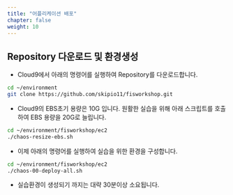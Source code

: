 ```yaml
---
title: "어플리케이션 배포"
chapter: false
weight: 10
---
```


## Repository 다운로드 및 환경생성
* Cloud9에서 아래의 명령어를 실행하여 Repository를 다운로드합니다.
```bash
cd ~/environment
git clone https://github.com/skipio11/fisworkshop.git
```

* Cloud9의 EBS초기 용량은 10G 입니다. 원활한 실습을 위해 아래 스크립트를 호출하여 EBS 용량을 20G로 늘립니다.
```bash
cd ~/environment/fisworkshop/ec2
./chaos-resize-ebs.sh
```

* 이제 아래의 명령어를 실행하여 실습을 위한 환경을 구성합니다.
```bash
cd ~/environment/fisworkshop/ec2
./chaos-00-deploy-all.sh
```
* 실습환경이 생성되기 까지는 대략 30분이상 소요됩니다.